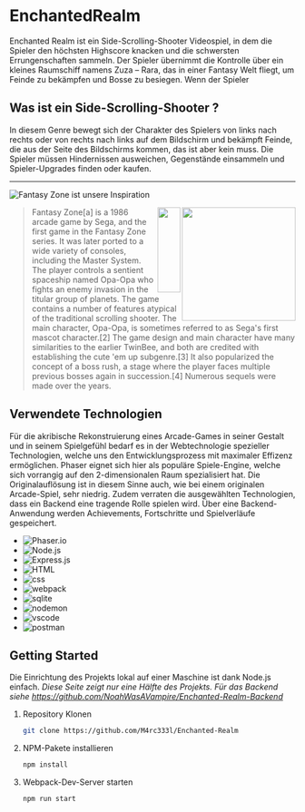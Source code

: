 # EnchantedRealm

Enchanted Realm ist ein Side-Scrolling-Shooter Videospiel, in dem die Spieler den höchsten Highscore knacken und die schwersten Errungenschaften sammeln. Der Spieler übernimmt die Kontrolle über ein kleines Raumschiff namens Zuza – Rara, das in einer Fantasy Welt fliegt, um Feinde zu bekämpfen und Bosse zu besiegen. Wenn der Spieler 
 
## Was ist ein Side-Scrolling-Shooter ? 
In diesem Genre bewegt sich der Charakter des Spielers von links nach rechts oder von rechts nach links auf dem Bildschirm und bekämpft Feinde, die aus der Seite des Bildschirms kommen, das ist aber kein muss. Die Spieler müssen Hindernissen ausweichen, Gegenstände einsammeln und Spieler-Upgrades finden oder kaufen.

<hr>

![Fantasy Zone ist unsere Inspiration](https://www.heypoorplayer.com/wp-content/uploads/2020/02/SEGA-AGES-Fantasy-Zone-Banner.jpg)

<img src="https://static.wikia.nocookie.net/logopedia/images/8/8b/Fantasy_zone_logo_by_ringostarr39-d7m0ch7.png" align="right" width="200"/>
<img src="https://upload.wikimedia.org/wikipedia/commons/4/48/BLANK_ICON.png" align="right" width="40" height="150"/>

>Fantasy Zone[a] is a 1986 arcade game by Sega, and the first game in the Fantasy Zone series. It was later ported to a wide variety of consoles, including the Master System. The player controls a sentient spaceship named Opa-Opa who fights an enemy invasion in the titular group of planets. The game contains a number of features atypical of the traditional scrolling shooter. The main character, Opa-Opa, is sometimes referred to as Sega's first mascot character.[2]
The game design and main character have many similarities to the earlier TwinBee, and both are credited with establishing the cute 'em up subgenre.[3] It also popularized the concept of a boss rush, a stage where the player faces multiple previous bosses again in succession.[4] Numerous sequels were made over the years.

## Verwendete Technologien

Für die akribische Rekonstruierung eines Arcade-Games in seiner Gestalt und in seinem Spielgefühl bedarf es in der Webtechnologie spezieller Technologien, welche uns den Entwicklungsprozess mit maximaler Effizenz ermöglichen. Phaser eignet sich hier als populäre Spiele-Engine, welche sich vorrangig auf den 2-dimensionalen Raum spezialisiert hat. Die Originalauflösung ist in diesem Sinne auch, wie bei einem originalen Arcade-Spiel, sehr niedrig. Zudem verraten die ausgewählten Technologien, dass ein Backend eine tragende Rolle spielen wird. Über eine Backend-Anwendung werden Achievements, Fortschritte und Spielverläufe gespeichert. 

* ![Phaser.io]
* ![Node.js]
* ![Express.js]
* ![HTML]
* ![css]
* ![webpack]
* ![sqlite]
* ![nodemon]
* ![vscode]
* ![postman]

<!-- MARKDOWN LINKS & IMAGES -->
[Phaser.io]: https://img.shields.io/badge/phaser-purple?style=for-the-badge&logo=javascript&logoColor=white
[Node.js]: https://img.shields.io/badge/node.js-68a063?style=for-the-badge&logo=node.js&logoColor=white
[Express.js]: https://img.shields.io/badge/express-black?style=for-the-badge&logo=express&logoColor=white
[Webpack]: https://img.shields.io/badge/webpack-8DD6F9?style=for-the-badge&logo=webpack&logoColor=white
[Html]: https://img.shields.io/badge/html5-E34F26?style=for-the-badge&logo=html5&logoColor=white
[CSS]: https://img.shields.io/badge/css3-1572B6?style=for-the-badge&logo=css3&logoColor=white
[vscode]: https://img.shields.io/badge/vscode-007ACC?style=for-the-badge&logo=visualstudiocode&logoColor=white
[sqlite]: https://img.shields.io/badge/sqlite-003B57?style=for-the-badge&logo=sqlite&logoColor=white
[nodemon]: https://img.shields.io/badge/nodemon-76D04B?style=for-the-badge&logo=nodemon&logoColor=white
[postman]: https://img.shields.io/badge/postman-FF6C37?style=for-the-badge&logo=postman&logoColor=white

## Getting Started
Die Einrichtung des Projekts lokal auf einer Maschine ist dank Node.js einfach. 
_Diese Seite zeigt nur eine Hälfte des Projekts. Für das Backend siehe https://github.com/NoahWasAVampire/Enchanted-Realm-Backend_

1. Repository Klonen  
	```sh
   git clone https://github.com/M4rc333l/Enchanted-Realm
   ```
3. NPM-Pakete installieren
   ```sh
   npm install
   ```
4. Webpack-Dev-Server starten
   ```sh
   npm run start
   ```
